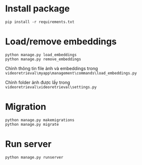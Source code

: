 # Install package
    pip install -r requirements.txt

# Load/remove embeddings
    python manage.py load_embeddings
    python manage.py remove_embeddings

Chỉnh thông tin file ảnh và embeddings trong `videoretrieval\myapp\management\commands\load_embeddings.py`

Chỉnh folder ảnh được lấy trong `videoretrieval\videoretrieval\settings.py`
<!-- chcp 1252 -->

# Migration
    python manage.py makemigrations
    python manage.py migrate

# Run server
    python manage.py runserver
